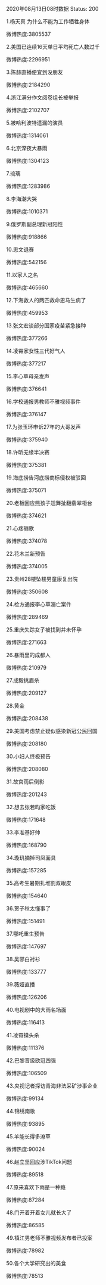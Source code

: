 2020年08月13日08时数据
Status: 200

1.杨天真 为什么不能为工作牺牲身体

微博热度:3805537

2.美国已连续16天单日平均死亡人数过千

微博热度:2296951

3.陈赫直播便宜到没朋友

微博热度:2184290

4.浙江满分作文阅卷组长被举报

微博热度:2102707

5.被哈利波特遗漏的演员

微博热度:1314061

6.北京深夜大暴雨

微博热度:1304123

7.琉璃

微博热度:1283986

8.李海潮大哭

微博热度:1010371

9.俄罗斯副总理新冠阳性

微博热度:918866

10.思文退赛

微博热度:542156

11.以家人之名

微博热度:465660

12.下海救人的两匹救命恩马生病了

微博热度:459953

13.张文宏谈部分国家疫苗紧急接种

微博热度:377266

14.凌霄家女性三代好气人

微博热度:377217

15.李心草母亲发声

微博热度:376641

16.学校通报男教师不雅视频事件

微博热度:376147

17.为张玉环申诉27年的大哥发声

微博热度:375940

18.许昕无缘半决赛

微博热度:375381

19.海底捞告河底捞商标侵权被驳回

微博热度:375071

20.老板回应熊孩子尬舞扯翻翡翠柜台

微博热度:374621

21.心疼骊歌

微博热度:374078

22.花木兰新预告

微博热度:374005

23.贵州28楼坠楼男童康复出院

微博热度:350608

24.检方通报李心草溺亡案件

微博热度:289469

25.重庆失踪女子被找到并未怀孕

微博热度:271663

26.暴雨里的成都人

微博热度:210979

27.成毅挑眉杀

微博热度:209127

28.黄金

微博热度:208438

29.美国考虑禁止疑似感染新冠公民回国

微博热度:208180

30.小妇人终极预告

微博热度:208080

31.故宫雨后倒影

微博热度:201243

32.想去张若昀家吃饭

微博热度:171648

33.李准基好帅

微博热度:168790

34.璇玑摘掉司凤面具

微博热度:157285

35.高考生暑期扎堆割双眼皮

微博热度:154640

36.贺子秋太懂事了

微博热度:151491

37.哪吒重生预告

微博热度:147697

38.吴邪白衬衫

微博热度:133777

39.薇娅直播

微博热度:126206

40.电视剧中的大雨名场面

微博热度:116413

41.凌霄摸头杀

微博热度:111376

42.巴黎晋级欧冠四强

微博热度:106509

43.央视记者探访青海非法采矿涉事企业

微博热度:99134

44.锦绣南歌

微博热度:93895

45.羊能长得多潦草

微博热度:90024

46.赵立坚回应涉TikTok问题

微博热度:89518

47.原来喜欢下雨是一种瘾

微博热度:87284

48.门开着开着女儿就长大了

微博热度:86585

49.镇江男老师不雅视频发布者已投案

微博热度:78982

50.各个大学研究出的美食

微博热度:78513

